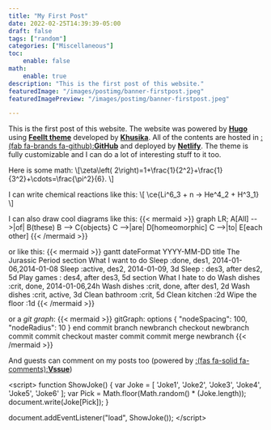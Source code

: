```yaml
---
title: "My First Post"
date: 2022-02-25T14:39:39-05:00
draft: false
tags: ["random"]
categories: ["Miscellaneous"]
toc:
    enable: false
math:
    enable: true
description: "This is the first post of this website."
featuredImage: "/images/postimg/banner-firstpost.jpeg"
featuredImagePreview: "/images/postimg/banner-firstpost.jpeg"

---
```

<!--more-->
This is the first post of this website. The website was powered by [**Hugo**](https://gohugo.io/) using [**FeelIt theme**](https://feelit.khusika.com/) developed by [**Khusika**](https://khusika.com/). All of the contents are hosted in [:(fab fa-brands fa-github):**GitHub**](https://github.com/) and deployed by [**Netlify**](https://netlify.com/). The theme is fully customizable and I can do a lot of interesting stuff to it too.


Here is some math:
\\[\zeta\left( 2\right)=1+\frac{1}{2^2}+\frac{1}{3^2}+\cdots=\frac{\pi^2}{6}. \\]

I can write chemical reactions like this:
\\[ \ce{Li^6_3 + n -> He^4_2 + H^3_1} \\]

I can also draw cool diagrams like this:
{{< mermaid >}}
graph LR;
    A[All] -->|of| B(these)
    B --> C{objects}
    C -->|are| D[homeomorphic]
    C -->|to| E[each other]
{{< /mermaid >}}

or like this:
{{< mermaid >}}
gantt
    dateFormat  YYYY-MM-DD
    title The Jurassic Period
    section What I want to do
    Sleep            :done,    des1, 2014-01-06,2014-01-08
    Sleep               :active,  des2, 2014-01-09, 3d
    Sleep               :         des3, after des2, 5d
    Play games               :         des4, after des3, 5d
    section What I hate to do
    Wash dishes :crit, done, 2014-01-06,24h
    Wash dishes          :crit, done, after des1, 2d
    Wash dishes             :crit, active, 3d
    Clean bathroom      :crit, 5d
    Clean kitchen        :2d
    Wipe the floor           :1d
{{< /mermaid >}}

or a _git graph_:
{{< mermaid >}}
gitGraph:
options
{
    "nodeSpacing": 100,
    "nodeRadius": 10
}
end
    commit
    branch newbranch
    checkout newbranch
    commit
    commit
    checkout master
    commit
    commit
    merge newbranch
{{< /mermaid >}}

And guests can comment on my posts too (powered by [:(fas fa-solid fa-comments):**Vssue**](https://vssue.js.org/))


<script\>
function ShowJoke()
  {
    var Joke = [
    	'Joke1',
    	'Joke2',
    	'Joke3',
    	'Joke4',
    	'Joke5',
    	'Joke6'
    ];
    var Pick = Math.floor(Math.random() * (Joke.length));
    document.write(Joke[Pick]);
  }
  
  document.addEventListener("load", ShowJoke());
</script\>

